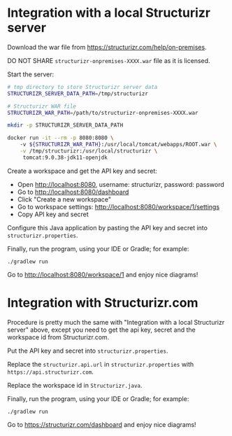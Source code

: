 # Integration with a local Structurizr server

Download the war file from <https://structurizr.com/help/on-premises>.

DO NOT SHARE `structurizr-onpremises-XXXX.war` file as it is licensed. 

Start the server:

```bash
# tmp directory to store Structurizr server data
STRUCTURIZR_SERVER_DATA_PATH=/tmp/structurizr

# Structurizr WAR file
STRUCTURIZR_WAR_PATH=/path/to/structurizr-onpremises-XXXX.war

mkdir -p STRUCTURIZR_SERVER_DATA_PATH 

docker run -it --rm -p 8080:8080 \ 
    -v ${STRUCTURIZR_WAR_PATH}:/usr/local/tomcat/webapps/ROOT.war \
    -v /tmp/structurizr:/usr/local/structurizr \
     tomcat:9.0.38-jdk11-openjdk
```

Create a workspace and get the API key and secret:

- Open <http://localhost:8080>, username: structurizr, password: password
- Go to <http://localhost:8080/dashboard>
- Click "Create a new workspace"
- Go to workspace settings: <http://localhost:8080/workspace/1/settings>
- Copy API key and secret


Configure this Java application by pasting the API key and secret into `structurizr.properties`.

Finally, run the program, using your IDE or Gradle; for example:

```
./gradlew run
```

Go to <http://localhost:8080/workspace/1> and enjoy nice diagrams! 

# Integration with Structurizr.com

Procedure is pretty much the same with "Integration with a local Structurizr server" above, except you need to get the api key, secret and the workspace id from
Structurizr.com.

Put the API key and secret into `structurizr.properties`.

Replace the `structurizr.api.url` in `structurizr.properties` with `https://api.structurizr.com`.

Replace the workspace id in `Structurizr.java`.


Finally, run the program, using your IDE or Gradle; for example:

```
./gradlew run
```

Go to <https://structurizr.com/dashboard> and enjoy nice diagrams!
